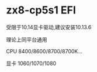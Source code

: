 # zx8-cp5s1 EFI

受限于10.14显卡驱动,建议安装10.13.6

理论上同平台通用

CPU  8400/8600/8700/8700K...

显卡 1060/1070/1080
